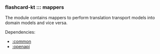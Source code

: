### flashcard-kt ::: mappers

The module contains mappers to perform translation transport models into domain models and vice versa. 

Dependencies:
- [:common](../common)
- [:openapi](../openapi) 